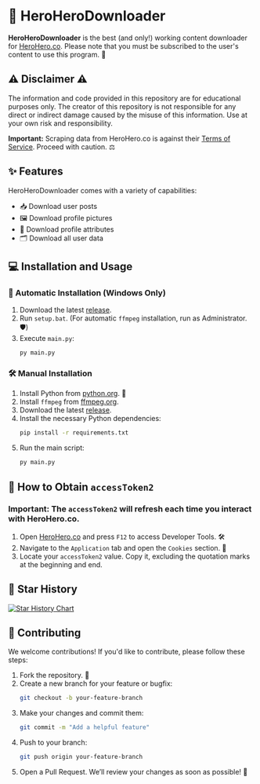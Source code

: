 # 🚀 HeroHeroDownloader

**HeroHeroDownloader** is the best (and only!) working content downloader for [HeroHero.co](https://herohero.co). Please note that you must be subscribed to the user's content to use this program. 🔑

## ⚠️ Disclaimer ⚠️

The information and code provided in this repository are for educational purposes only. The creator of this repository is not responsible for any direct or indirect damage caused by the misuse of this information. Use at your own risk and responsibility.

**Important:** Scraping data from HeroHero.co is against their [Terms of Service](https://herohero.co/terms). Proceed with caution. ⚖️

## ✨ Features

HeroHeroDownloader comes with a variety of capabilities:

- 📥 Download user posts
- 🖼️ Download profile pictures
- 📝 Download profile attributes
- 🗂️ Download all user data

## 💻 Installation and Usage

### 🔄 Automatic Installation (Windows Only)

1. Download the latest [release](https://github.com/jasomtubratu/HeroHeroDownloader/releases).
2. Run `setup.bat`. (For automatic `ffmpeg` installation, run as Administrator. 🛡️)
3. Execute `main.py`:
    ```sh
    py main.py
    ```

### 🛠️ Manual Installation

1. Install Python from [python.org](https://www.python.org/). 🐍
2. Install `ffmpeg` from [ffmpeg.org](https://ffmpeg.org/).
3. Download the latest [release](https://github.com/jasomtubratu/HeroHeroDownloader/releases).
4. Install the necessary Python dependencies:
    ```sh
    pip install -r requirements.txt
    ```
5. Run the main script:
    ```sh
    py main.py
    ```

## 🔑 How to Obtain `accessToken2`

### Important: The `accessToken2` will refresh each time you interact with HeroHero.co.

1. Open [HeroHero.co](https://herohero.co) and press `F12` to access Developer Tools. 🛠️
2. Navigate to the `Application` tab and open the `Cookies` section. 🍪
3. Locate your `accessToken2` value. Copy it, excluding the quotation marks at the beginning and end.

## 🌟 Star History

[![Star History Chart](https://api.star-history.com/svg?repos=jasomtubratu/HeroHeroDownloader&type=Date)](https://star-history.com/#jasomtubratu/HeroHeroDownloader&Date)

## 🤝 Contributing

We welcome contributions! If you'd like to contribute, please follow these steps:

1. Fork the repository. 🍴
2. Create a new branch for your feature or bugfix:
    ```sh
    git checkout -b your-feature-branch
    ```
3. Make your changes and commit them:
    ```sh
    git commit -m "Add a helpful feature"
    ```
4. Push to your branch:
    ```sh
    git push origin your-feature-branch
    ```
5. Open a Pull Request. We’ll review your changes as soon as possible! 🚀
